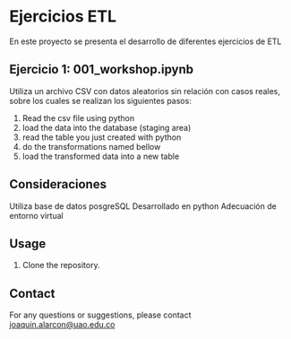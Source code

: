 # Ejercicios ETL

En este proyecto se presenta el desarrollo de diferentes ejercicios de ETL

## Ejercicio 1: 001_workshop.ipynb

Utiliza un archivo CSV con datos aleatorios sin relación con casos reales, sobre los cuales se realizan los siguientes pasos:
 1. Read the csv file using python
 2. load the data into the database (staging area)
 3. read the table you just created with python
 4. do the transformations named bellow
 5. load the transformed data into a new table

## Consideraciones

Utiliza base de datos posgreSQL
Desarrollado en python
Adecuación de entorno virtual

## Usage

1. Clone the repository.

## Contact

For any questions or suggestions, please contact joaquin.alarcon@uao.edu.co